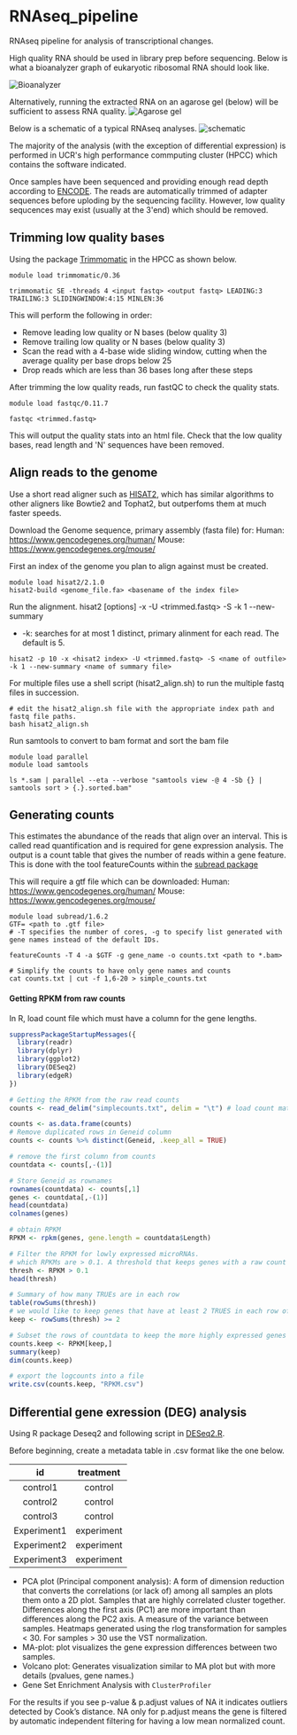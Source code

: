# RNAseq_pipeline
RNAseq pipeline for analysis of transcriptional changes.

High quality RNA should be used in library prep before sequencing. Below is what a bioanalyzer graph of eukaryotic ribosomal RNA should look like.

![Bioanalyzer](https://github.com/dwill023/RNAseq_pipeline/blob/master/RNA-seq%20Data%20Analysis_files/Image.png)

Alternatively, running the extracted RNA on an agarose gel (below) will be sufficient to assess RNA quality.
![Agarose gel](https://github.com/dwill023/RNAseq_pipeline/blob/master/RNA-seq%20Data%20Analysis_files/Image%20%5B1%5D.png)

Below is a schematic of a typical RNAseq analyses. 
![schematic](https://github.com/dwill023/RNAseq_pipeline/blob/master/RNA-seq%20Data%20Analysis_files/Untitled%20Diagram.jpg)

The majority of the analysis (with the exception of differential expression) is performed in UCR's high performance commputing cluster (HPCC) which contains the software indicated.

Once samples have been sequenced and providing enough read depth according to [ENCODE](https://www.encodeproject.org/data-standards/rna-seq/long-rnas/). The reads are automatically trimmed of adapter sequences before uploding by the sequencing facility. However, low quality sequcences may exist (usually at the 3'end) which should be removed.

## Trimming low quality bases
Using the package [Trimmomatic](http://www.usadellab.org/cms/uploads/supplementary/Trimmomatic/TrimmomaticManual_V0.32.pdf) in the HPCC as shown below. 
```Shell
module load trimmomatic/0.36

trimmomatic SE -threads 4 <input fastq> <output fastq> LEADING:3 TRAILING:3 SLIDINGWINDOW:4:15 MINLEN:36
```
This will perform the following in order:
- Remove leading low quality or N bases (below quality 3)
- Remove trailing low quality or N bases (below quality 3)
- Scan the read with a 4-base wide sliding window, cutting when the average quality per base drops below 25
- Drop reads which are less than 36 bases long after these steps

After trimming the low quality reads, run fastQC to check the quality stats.
```Shell
module load fastqc/0.11.7

fastqc <trimmed.fastq> 
```
This will output the quality stats into an html file. Check that the low quality bases, read length and 'N' sequences have been removed.

## Align reads to the genome
Use a short read aligner such as [HISAT2](https://ccb.jhu.edu/software/hisat2/manual.shtml), which has similar algorithms to other aligners like Bowtie2 and Tophat2, but outperfoms them at much faster speeds.

Download the Genome sequence, primary assembly (fasta file) for:
Human: https://www.gencodegenes.org/human/
Mouse: https://www.gencodegenes.org/mouse/

First an index of the genome you plan to align against must be created.
```Shell
module load hisat2/2.1.0
hisat2-build <genome_file.fa> <basename of the index file>
```
Run the alignment.
hisat2 [options] -x <hisat2 index> -U <trimmed.fastq> -S <name of outfile> -k 1 --new-summary <name of summary file>
- -k: searches for at most 1 distinct, primary alinment for each read. The default is 5.
```Shell
hisat2 -p 10 -x <hisat2 index> -U <trimmed.fastq> -S <name of outfile> -k 1 --new-summary <name of summary file>
```
For multiple files use a shell script (hisat2_align.sh) to run the multiple fastq files in succession.

```Shell
# edit the hisat2_align.sh file with the appropriate index path and fastq file paths.
bash hisat2_align.sh
```

Run samtools to convert to bam format and sort the bam file
```Shell
module load parallel
module load samtools

ls *.sam | parallel --eta --verbose "samtools view -@ 4 -Sb {} | samtools sort > {.}.sorted.bam"
```

## Generating counts
This estimates the abundance of the reads that align over an interval. This is called read quantification and is required for gene expression analysis. The output is a count table that gives the number of reads within a gene feature. This is done with the tool featureCounts within the [subread package](http://bioinf.wehi.edu.au/subread-package/SubreadUsersGuide.pdf)

This will require a gtf file which can be downloaded:
Human: https://www.gencodegenes.org/human/
Mouse: https://www.gencodegenes.org/mouse/

```Shell
module load subread/1.6.2
GTF= <path to .gtf file>
# -T specifies the number of cores, -g to specify list generated with gene names instead of the default IDs.

featureCounts -T 4 -a $GTF -g gene_name -o counts.txt <path to *.bam>

# Simplify the counts to have only gene names and counts
cat counts.txt | cut -f 1,6-20 > simple_counts.txt
```
#### Getting RPKM from raw counts
In R, load count file which must have a column for the gene lengths.
```R
suppressPackageStartupMessages({
  library(readr)
  library(dplyr)
  library(ggplot2)
  library(DESeq2)
  library(edgeR)
})

# Getting the RPKM from the raw read counts
counts <- read_delim("simplecounts.txt", delim = "\t") # load count matrices

counts <- as.data.frame(counts)
# Remove duplicated rows in Geneid column
counts <- counts %>% distinct(Geneid, .keep_all = TRUE)

# remove the first column from counts
countdata <- counts[,-(1)]

# Store Geneid as rownames
rownames(countdata) <- counts[,1]
genes <- countdata[,-(1)]
head(countdata)
colnames(genes)

# obtain RPKM
RPKM <- rpkm(genes, gene.length = countdata$Length)

# Filter the RPKM for lowly expressed microRNAs.
# which RPKMs are > 0.1. A threshold that keeps genes with a raw count ~1
thresh <- RPKM > 0.1
head(thresh)

# Summary of how many TRUEs are in each row
table(rowSums(thresh))
# we would like to keep genes that have at least 2 TRUES in each row of thresh
keep <- rowSums(thresh) >= 2

# Subset the rows of countdata to keep the more highly expressed genes
counts.keep <- RPKM[keep,]
summary(keep)
dim(counts.keep)

# export the logcounts into a file
write.csv(counts.keep, "RPKM.csv")
```
## Differential gene exression (DEG) analysis
Using R package Deseq2 and following script in [DESeq2.R](https://github.com/dwill023/RNAseq_pipeline/blob/master/DESeq2.R).

Before beginning, create a metadata table in .csv format like the one below.

| id            | treatment |
|     :---:     |   :---:   |
| control1      | control   |
| control2      | control   |
| control3      | control   |
| Experiment1   | experiment|
| Experiment2   | experiment|
| Experiment3   | experiment|

- PCA plot (Principal component analysis): A form of dimension reduction that converts the correlations (or lack of) among all samples an plots them onto a 2D plot. Samples that are highly correlated cluster together. Differences along the first axis (PC1) are more important than differences along the PC2 axis. A measure of the variance between samples. Heatmaps generated using the rlog transformation for samples < 30. For samples > 30 use the VST normalization. 
- MA-plot: plot visualizes the gene expression differences between two samples. 
- Volcano plot: Generates visualization similar to MA plot but with more details (pvalues, gene names.)
- Gene Set Enrichment Analysis with `ClusterProfiler`

For the results if you see p-value & p.adjust values of NA it indicates outliers detected by Cook’s distance. NA only for p.adjust means the gene is filtered by automatic independent filtering for having a low mean normalized count. 
